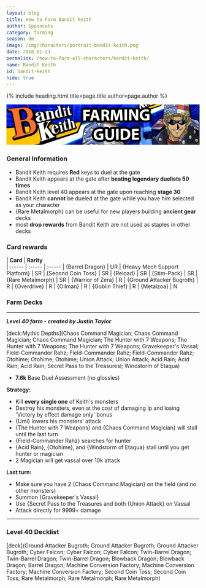 ```yaml
---
layout: blog
title: How to Farm Bandit Keith
author: Spooncats
category: farming
season: dm
image: /img/characters/portrait-bandit-keith.png
date: 2018-01-23
permalink: /how-to-farm-all-characters/bandit-keith/
name: Bandit Keith
id: bandit-keith
hide: true
---
```


{% include heading.html title=page.title author=page.author %}

![Keith Banner](/img/events/keith.png)

### General Information
* Bandit Keith requires **Red** keys to duel at the gate
* Bandit Keith appears at the gate after **beating legendary duelists 50 times**
* Bandit Keith level 40 appears at the gate upon reaching **stage 30**
* Bandit Keith **cannot** be dueled at the gate while you have him selected as your character
* {Rare Metalmorph} can be useful for new players building **ancient gear** decks
* most **drop rewards** from Bandit Keith are not used as staples in other decks

### Card rewards

| **Card** |  **Rarity**  
| :----- | :----- | :----- 
| {Barrel Dragon} | UR
| {Heavy Mech Support Platform} | SR
| {Second Coin Toss} | SR
| {Reload} | SR
| {Stim-Pack} | SR
| {Rare Metalmorph} | SR
| {Warrior of Zera} | R
| {Ground Attacker Bugroth} | R
| {Overdrive} | R
| {Oilman} | R
| {Goblin Thief} | R
| {Metalzoa} | N


### Farm Decks
---
***Level 40 farm - created by Justin Taylor***

[deck:Mythic Depths](Chaos Command Magician; Chaos Command Magician; Chaos Command Magician; The Hunter with 7 Weapons; The Hunter with 7 Weapons; The Hunter with 7 Weapons; Gravekeeper's Vassal; Field-Commander Rahz; Field-Commander Rahz; Field-Commander Rahz; Otohime; Otohime; Otohime; Union Attack; Union Attack; Acid Rain; Acid Rain; Acid Rain; Secret Pass to the Treasuresl; Windstorm of Etaqua)

* **7.6k** Base Duel Assessment (no glossies)

**Strategy:**
* Kill **every single one** of Keith's monsters
* Destroy his monsters, even at the cost of damaging lp and losing 'Victory by effect damage only' bonus
* {Umi} lowers his monsters' attack
* {The Hunter with 7 Weapons} and {Chaos Command Magician} will stall until the last turn
* {Field-Commander Rahz} searches for hunter
* {Acid Rain}, {Otohime}, and {Windstorm of Etaqua} stall until you get hunter or magician
* 2 Magician will get vassal over 10k attack

**Last turn:**
* Make sure you have 2 {Chaos Command Magician} on the field (and no other monsters)
* Summon {Gravekeeper's Vassal}
* Use {Secret Pass to the Treasures and both {Union Attack} on Vassal
* Attack directly for 9999+ damage 
---
### Level 40 Decklist

[deck](Ground Attacker Bugroth; Ground Attacker Bugroth; Ground Attacker Bugroth; Cyber Falcon; Cyber Falcon; Cyber Falcon; Twin-Barrel Dragon; Twin-Barrel Dragon; Twin-Barrel Dragon; Blowback Dragon; Blowback Dragon; Barrel Dragon; Machine Conversion Factory; Machine Conversion Factory; Machine Conversion Factory; Second Coin Toss; Second Coin Toss; Rare Metalmorph; Rare Metalmorph; Rare Metalmorph)
